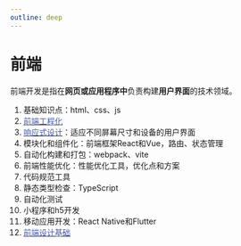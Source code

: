 ```yaml
---
outline: deep
---
```


# 前端
前端开发是指在**网页或应用程序中**负责构建**用户界面**的技术领域。

1. 基础知识点：html、css、js
2. [<font color=#4357AD>前端工程化</font>](./前端工程化.md)
3. [<font color=#4357AD>响应式设计</font>](./响应式设计.md)：适应不同屏幕尺寸和设备的用户界面
4. 模块化和组件化：前端框架React和Vue，路由、状态管理
5. 自动化构建和打包：webpack、vite
6. 前端性能优化：性能优化工具，优化点和方案
7. 代码规范工具
8. 静态类型检查：TypeScript
9. 自动化测试
10. 小程序和h5开发
11. 移动应用开发：React Native和Flutter
12. [<font color=#4357AD>前端设计基础</font>](./前端设计基础.md)









